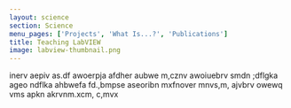 ```yaml
---
layout: science
section: Science
menu_pages: ['Projects', 'What Is...?', 'Publications']
title: Teaching LabVIEW
image: labview-thumbnail.png
---
```

inerv aepiv as.df awoerpja afdher aubwe m,cznv awoiuebrv smdn ;dflgka ageo ndflka ahbwefa fd.,bmpse aseoribn mxfnover mnvs,m, ajvbrv owewq vms apkn akrvnm.xcm, c,mvx
